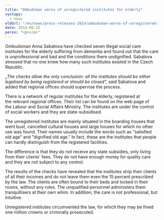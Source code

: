 ```yaml
---
title: "Ombudsman warns of unregistered institutes for elderly"
vystupy:
  - news
oldUrl: "/en/news/press-releases-2014/ombudsman-warns-of-unregistered-institutes-for-elderly/"
date: 2014-06-25
perex: "<p></p>"
---
```


<!-- imported from the old website -->

<p>Ombudsman Anna Sabatova have checked seven illegal social care institutes for the elderly suffering from dementia and found out that the care is unprofessional and bad and the conditions there undignified. Sabatova stressed that no one knew how many such institutes existed in the Czech Republic.</p><p>„<em>The checks allow the only conclusion: all the institutes should be either legalised by being registered or should be closed“,</em> said Sabatova and added that regional offices should supervise the process. </p><p>There is a network of regular institutes for the elderly, registered at the relevant regional offices. Their list can be found on the web page of the Labour and Social Affairs Ministry. The institutes are under the control of social workers and they are state-subsidised. </p><p>The unregistered institutes are mainly situated in the boarding houses that went bust, cancelled cultural houses and large houses for which no other use was found. Their names usually include the words such as &quot;satisfied old age&quot; and &quot;dignified old age.&quot; In fact, these are the institutes that people can hardly distinguish from the registered facilities. </p><p>The difference is that they do not receive any state subsidies, only living from their clients' fees. They do not have enough money for quality care and they are not subject to any control. </p><p>The results of the checks have revealed that the institutes strip their clients of all their incomes and do not leave them even the 15 percent prescribed by the law. The clients are often bound to their beds and locked in their rooms, without any rules. The unqualified personnel administers them tranquillisers at their own whim. In addition, the care is not professional, but intuitive. </p><p>Unregistered institutes circumvented the law, for which they may be fined one million crowns or criminally prosecuted.</p>

